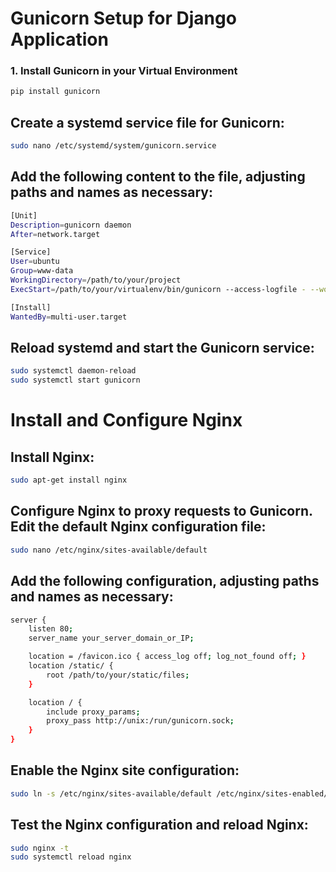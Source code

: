 # Gunicorn Setup for Django Application


### 1. Install Gunicorn in your Virtual Environment

```bash
pip install gunicorn
```

## Create a systemd service file for Gunicorn:
```bash
sudo nano /etc/systemd/system/gunicorn.service
```

## Add the following content to the file, adjusting paths and names as necessary:

```bash
[Unit]
Description=gunicorn daemon
After=network.target

[Service]
User=ubuntu
Group=www-data
WorkingDirectory=/path/to/your/project
ExecStart=/path/to/your/virtualenv/bin/gunicorn --access-logfile - --workers 3 --bind unix:/run/gunicorn.sock your_project_name.wsgi:application

[Install]
WantedBy=multi-user.target
```
## Reload systemd and start the Gunicorn service:

```bash
sudo systemctl daemon-reload
sudo systemctl start gunicorn
```

# Install and Configure Nginx

## Install Nginx:

```bash
sudo apt-get install nginx
```

## Configure Nginx to proxy requests to Gunicorn. Edit the default Nginx configuration file:

```bash
sudo nano /etc/nginx/sites-available/default
```

## Add the following configuration, adjusting paths and names as necessary:

```bash
server {
    listen 80;
    server_name your_server_domain_or_IP;

    location = /favicon.ico { access_log off; log_not_found off; }
    location /static/ {
        root /path/to/your/static/files;
    }

    location / {
        include proxy_params;
        proxy_pass http://unix:/run/gunicorn.sock;
    }
}
```

## Enable the Nginx site configuration:
```bash
sudo ln -s /etc/nginx/sites-available/default /etc/nginx/sites-enabled/
```

## Test the Nginx configuration and reload Nginx:

```bash
sudo nginx -t
sudo systemctl reload nginx
```



